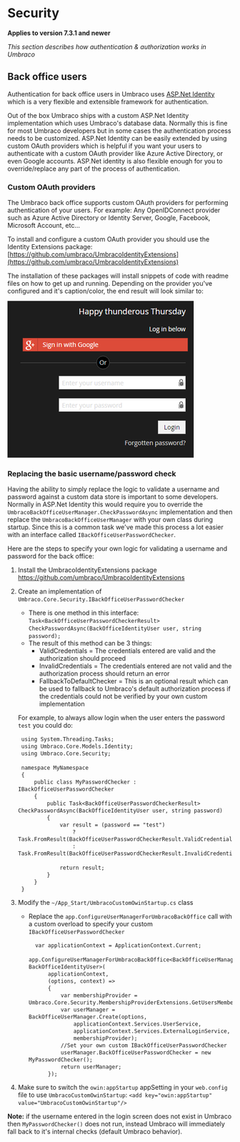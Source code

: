 # Security
**Applies to version 7.3.1 and newer**

_This section describes how authentication & authorization works in Umbraco_

## Back office users

 Authentication for back office users in Umbraco uses [ASP.Net Identity](http://www.asp.net/identity) which is a very flexible and extensible framework for authentication. 
 
Out of the box Umbraco ships with a custom ASP.Net Identity implementation which uses Umbraco's database data. Normally this is fine for most Umbraco developers
but in some cases the authentication process needs to be customized. ASP.Net Identity can be easily extended by using custom OAuth providers which is helpful if you want
your users to authenticate with a custom OAuth provider like Azure Active Directory, or even Google accounts. ASP.Net identity is also flexible enough for you to override/replace 
any part of the process of authentication.

### Custom OAuth providers

The Umbraco back office supports custom OAuth providers for performing authentication of your users. For example: Any OpenIDConnect provider such as Azure Active Directory or Identity Server, Google, Facebook, Microsoft Account, etc...

To install and configure a custom OAuth provider you should use the Identity Extensions package: [https://github.com/umbraco/UmbracoIdentityExtensions](https://github.com/umbraco/UmbracoIdentityExtensions)

The installation of these packages will install snippets of code with readme files on how to get up and running. Depending on the provider you've configured and it's caption/color, the end result will look similar to:

![OAuth login screen](images/google-oauth.png)

### Replacing the basic username/password check

Having the ability to simply replace the logic to validate a username and password against a custom data store is important to some developers. Normally in ASP.Net Identity this
would require you to override the `UmbracoBackOfficeUserManager.CheckPasswordAsync` implementation and then replace the `UmbracoBackOfficeUserManager` with your own class during startup. 
Since this is a common task we've made this process a lot easier with an interface called `IBackOfficeUserPasswordChecker`.

Here are the steps to specify your own logic for validating a username and password for the back office:

1. Install the UmbracoIdentityExtensions package https://github.com/umbraco/UmbracoIdentityExtensions 

1. Create an implementation of `Umbraco.Core.Security.IBackOfficeUserPasswordChecker`

	* There is one method in this interface: `Task<BackOfficeUserPasswordCheckerResult> CheckPasswordAsync(BackOfficeIdentityUser user, string password);`
	* The result of this method can be 3 things:
		* ValidCredentials = The credentials entered are valid and the authorization should proceed
		* InvalidCredentials = The credentials entered are not valid and the authorization process should return an error
		* FallbackToDefaultChecker = This is an optional result which can be used to fallback to Umbraco's default authorization process if the credentials could not be verified by your own custom implementation

	For example, to always allow login when the user enters the password `test` you could do:
	
		using System.Threading.Tasks;
		using Umbraco.Core.Models.Identity;
		using Umbraco.Core.Security;
		
		namespace MyNamespace
		{
		    public class MyPasswordChecker : IBackOfficeUserPasswordChecker
		    {
		        public Task<BackOfficeUserPasswordCheckerResult> CheckPasswordAsync(BackOfficeIdentityUser user, string password)
		        {
		            var result = (password == "test") 
		                ? Task.FromResult(BackOfficeUserPasswordCheckerResult.ValidCredentials)
		                : Task.FromResult(BackOfficeUserPasswordCheckerResult.InvalidCredentials);
		
		            return result;
		        }
		    }
		}

1. Modify the `~/App_Start/UmbracoCustomOwinStartup.cs` class

	* Replace the `app.ConfigureUserManagerForUmbracoBackOffice` call with a custom overload to specify your custom `IBackOfficeUserPasswordChecker`  

            var applicationContext = ApplicationContext.Current;
            app.ConfigureUserManagerForUmbracoBackOffice<BackOfficeUserManager, BackOfficeIdentityUser>(
                applicationContext,
                (options, context) =>
                {
                    var membershipProvider = Umbraco.Core.Security.MembershipProviderExtensions.GetUsersMembershipProvider().AsUmbracoMembershipProvider();
                    var userManager = BackOfficeUserManager.Create(options, 
                        applicationContext.Services.UserService,
                        applicationContext.Services.ExternalLoginService,
                        membershipProvider);
                    //Set your own custom IBackOfficeUserPasswordChecker   
                    userManager.BackOfficeUserPasswordChecker = new MyPasswordChecker();
                    return userManager;
                });	
                
1. Make sure to switch the `owin:appStartup` appSetting in your `web.config` file to use `UmbracoCustomOwinStartup`: `<add key="owin:appStartup" value="UmbracoCustomOwinStartup"/>`

**Note:** if the username entered in the login screen does not exist in Umbraco then `MyPasswordChecker()` does not run, instead Umbraco will immediately fall back to it's internal checks (default Umbraco behavior).
